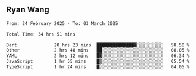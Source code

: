 ## Ryan Wang

<!--START_SECTION:waka-->

```txt
From: 24 February 2025 - To: 03 March 2025

Total Time: 34 hrs 51 mins

Dart              20 hrs 23 mins  ██████████████▓░░░░░░░░░░   58.50 %
Other             2 hrs 48 mins   ██░░░░░░░░░░░░░░░░░░░░░░░   08.05 %
YAML              2 hrs 12 mins   █▓░░░░░░░░░░░░░░░░░░░░░░░   06.34 %
JavaScript        1 hr 55 mins    █▒░░░░░░░░░░░░░░░░░░░░░░░   05.54 %
TypeScript        1 hr 24 mins    █░░░░░░░░░░░░░░░░░░░░░░░░   04.05 %
```

<!--END_SECTION:waka-->

